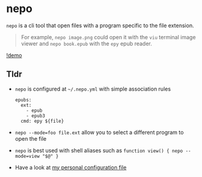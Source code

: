 # nepo

`nepo` is a cli tool that open files with a program specific to the file extension.

> For example, `nepo image.png` could open it with the `viu` terminal image viewer and 
`nepo book.epub` with the `epy` epub reader.



[!demo](https://github.com/fvdsn/nepo/assets/16931/6b50a25e-f8c9-474f-b1f8-a2286d87f435)



## Tldr

 - `nepo` is configured at `~/.nepo.yml` with simple association rules

    ```
    epubs:
      ext: 
        - epub
        - epub3
      cmd: epy ${file}
    ```

 - `nepo --mode=foo file.ext` allow you to select a different program to open the file

 - `nepo` is best used with shell aliases such as `function view() { nepo --mode=view "$@" }`

 - Have a look at [my personal configuration file](configs/.nepo.fvdsn.yml)

